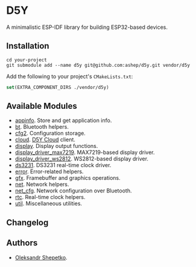 # D5Y

A minimalistic ESP-IDF library for building ESP32-based devices.

## Installation

```shell
cd your-project
git submodule add --name d5y git@github.com:ashep/d5y.git vendor/d5y
```

Add the following to your project's `CMakeLists.txt`:

```cmake
set(EXTRA_COMPONENT_DIRS ./vendor/d5y)
```

## Available Modules

- [appinfo](dy_appinfo/README.md). Store and get application info.
- [bt](dy_bt/README.md). Bluetooth helpers.
- [cfg2](dy_cfg2/README.md). Configuration storage.
- [cloud](dy_cloud/README.md). [D5Y Cloud](https://github.com/ashep/d5y-cloud) client.
- [display](dy_display/README.md). Display output functions.
- [display_driver_max7219](dy_display_driver_max7219/README.md). MAX7219-based display driver.
- [display_driver_ws2812](dy_display_driver_ws2812/README.md). WS2812-based display driver.
- [ds3231](dy_ds3231/README.md). DS3231 real-time clock driver.
- [error](dy_error/README.md). Error-related helpers.
- [gfx](dy_gfx/README.md). Framebuffer and graphics operations.
- [net](dy_net/README.md). Network helpers.
- [net_cfg](dy_net_cfg/README.md). Network configuration over Bluetooth.
- [rtc](dy_rtc/README.md). Real-time clock helpers.
- [util](dy_util/README.md). Miscellaneous utilities.

## Changelog

## Authors

- [Oleksandr Shepetko](https://shepetko.com).
